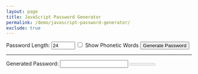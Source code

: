 ```yaml
---
layout: page
title: JavaScript Password Generator
permalink: /demo/javascript-password-generator/
exclude: true
---
```


<form id="passwordGenerator">
    <label for="passwordLength">Password Length:</label>
    <input class="input" id="passwordLength" max="254" min="1" required="required" type="number" value="24">
    <span class="spanCheckbox">
        <input id="displayPhonetic" type="checkbox">
        <label class="labelCheckbox" for="displayPhonetic">Show Phonetic Words</label>
    </span>
    <button id="generatePassword" type="button">Generate Password</button>
    <hr>
    <label for="generatedPassword">Generated Password: </label>
    <input class="input input-meter" id="generatedPassword" type="text">
    <meter id="generatedPasswordStrengthMeter" max="4" value="0"></meter>
    <p id="phoneticPassword"></p>
</form>
<script defer src="/demo/zxcvbn.js" type="text/javascript"></script>
<script defer src="/demo/javascript-password-generator.js" type="text/javascript"></script>